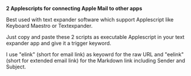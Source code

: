 **2 Applescripts for connecting Apple Mail to other apps**

Best used with text expander software which support Applescript like Keyboard Maestro or Textexpander.

Just copy and paste these 2 scripts as executable Applescript in your text expander app and give it a trigger keyword. 

I use "elink" (short for email link) as keyowrd for the raw URL and "eelink" (short for extended email link) for the Markdown link including Sender and Subject. 
